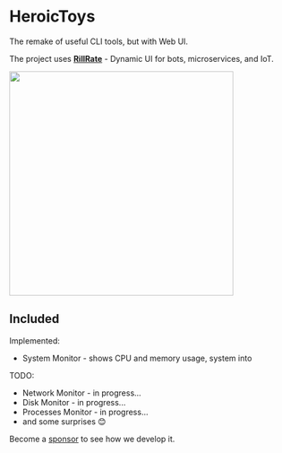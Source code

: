 # HeroicToys

The remake of useful CLI tools, but with Web UI.

The project uses [**RillRate**][rillrate] - Dynamic UI for bots, microservices, and IoT.

<img src="https://cdn.rillrate.com/github/heroic-toys/dashboard.png" width="400px">

## Included

Implemented:

- System Monitor - shows CPU and memory usage, system into

TODO:

- Network Monitor - in progress...
- Disk Monitor - in progress...
- Processes Monitor - in progress...
- and some surprises 😊

Become a [sponsor][sponsor] to see how we develop it.

[rillrate]: https://rillrate.com/
[sponsor]: https://github.com/sponsors/rillrate
